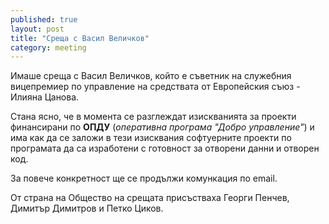 ```yaml
---
published: true
layout: post
title: "Среща с Васил Величков"
category: meeting
---
```


Имаше среща с Васил Величков, който е съветник на служебния вицепремиер по управление на средствата от Европейския съюз - Илияна Цанова.

Стана ясно, че в момента се разглеждат изискванията за проекти финансирани по **ОПДУ** (*оперативна програма "Добро управление"*) и има как да се заложи в тези изисквания софтуерните проекти по програмата да са изработени с готовност за отворени данни и отворен код.

За повече конкретност ще се продължи комункация по email.

От страна на Общество на срещата присъстваха Георги Пенчев, Димитър Димитров и Петко Циков.
